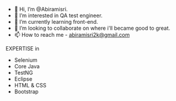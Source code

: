 - 👋 Hi, I’m @Abiramisri.
- 👀 I’m interested in QA test engineer.
- 🌱 I’m currently learning front-end.
- 💞️ I’m looking to collaborate on where i'll became good to great.
- 📫 How to reach me - abiramisri2k@gmail.com

EXPERTISE in
- Selenium
- Core Java
- TestNG
- Eclipse
- HTML & CSS
- Bootstrap

<!---
Abiramisri2k/Abiramisri2k is a ✨ special ✨ repository because its `README.md` (this file) appears on your GitHub profile.
You can click the Preview link to take a look at your changes.
--->
